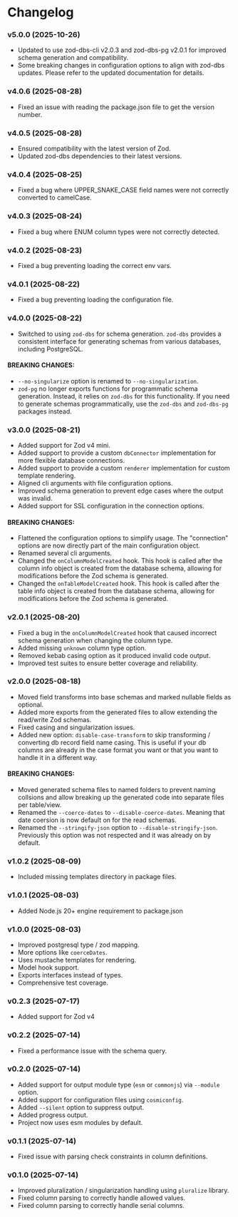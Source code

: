 # Changelog

### v5.0.0 (2025-10-26)

- Updated to use zod-dbs-cli v2.0.3 and zod-dbs-pg v2.0.1 for improved schema generation and compatibility.
- Some breaking changes in configuration options to align with zod-dbs updates. Please refer to the updated documentation for details.

### v4.0.6 (2025-08-28)

- Fixed an issue with reading the package.json file to get the version number.

### v4.0.5 (2025-08-28)

- Ensured compatibility with the latest version of Zod.
- Updated zod-dbs dependencies to their latest versions.

### v4.0.4 (2025-08-25)

- Fixed a bug where UPPER_SNAKE_CASE field names were not correctly converted to camelCase.

### v4.0.3 (2025-08-24)

- Fixed a bug where ENUM column types were not correctly detected.

### v4.0.2 (2025-08-23)

- Fixed a bug preventing loading the correct env vars.

### v4.0.1 (2025-08-22)

- Fixed a bug preventing loading the configuration file.

### v4.0.0 (2025-08-22)

- Switched to using `zod-dbs` for schema generation. `zod-dbs` provides a consistent interface for generating schemas from various databases, including PostgreSQL.

#### BREAKING CHANGES:

- `--no-singularize` option is renamed to `--no-singularization`.
- `zod-pg` no longer exports functions for programmatic schema generation. Instead, it relies on `zod-dbs` for this functionality. If you need to generate schemas programmatically, use the `zod-dbs` and `zod-dbs-pg` packages instead.

### v3.0.0 (2025-08-21)

- Added support for Zod v4 mini.
- Added support to provide a custom `dbConnector` implementation for more flexible database connections.
- Added support to provide a custom `renderer` implementation for custom template rendering.
- Aligned cli arguments with file configuration options.
- Improved schema generation to prevent edge cases where the output was invalid.
- Added support for SSL configuration in the connection options.

#### BREAKING CHANGES:

- Flattened the configuration options to simplify usage. The "connection" options are now directly part of the main configuration object.
- Renamed several cli arguments.
- Changed the `onColumnModelCreated` hook. This hook is called after the column info object is created from the database schema, allowing for modifications before the Zod schema is generated.
- Changed the `onTableModelCreated` hook. This hook is called after the table info object is created from the database schema, allowing for modifications before the Zod schema is generated.

### v2.0.1 (2025-08-20)

- Fixed a bug in the `onColumnModelCreated` hook that caused incorrect schema generation when changing the column type.
- Added missing `unknown` column type option.
- Removed kebab casing option as it produced invalid code output.
- Improved test suites to ensure better coverage and reliability.

### v2.0.0 (2025-08-18)

- Moved field transforms into base schemas and marked nullable fields as optional.
- Added more exports from the generated files to allow extending the read/write Zod schemas.
- Fixed casing and singularization issues.
- Added new option: `disable-case-transform` to skip transforming / converting db record field name casing. This is useful if your db columns are already in the case format you want or that you want to handle it in a different way.

#### BREAKING CHANGES:

- Moved generated schema files to named folders to prevent naming collsions and allow breaking up the generated code into separate files per table/view.
- Renamed the `--coerce-dates` to `--disable-coerce-dates`. Meaning that date coersion is now default on for the read schemas.
- Renamed the `--stringify-json` option to `--disable-stringify-json`. Previously this option was not respected and it was already on by default.

### v1.0.2 (2025-08-09)

- Included missing templates directory in package files.

### v1.0.1 (2025-08-03)

- Added Node.js 20+ engine requirement to package.json

### v1.0.0 (2025-08-03)

- Improved postgresql type / zod mapping.
- More options like `coerceDates`.
- Uses mustache templates for rendering.
- Model hook support.
- Exports interfaces instead of types.
- Comprehensive test coverage.

### v0.2.3 (2025-07-17)

- Added support for Zod v4

### v0.2.2 (2025-07-14)

- Fixed a performance issue with the schema query.

### v0.2.0 (2025-07-14)

- Added support for output module type (`esm` or `commonjs`) via `--module` option.
- Added support for configuration files using `cosmiconfig`.
- Added `--silent` option to suppress output.
- Added progress output.
- Project now uses esm modules by default.

### v0.1.1 (2025-07-14)

- Fixed issue with parsing check constraints in column definitions.

### v0.1.0 (2025-07-14)

- Improved pluralization / singularization handling using `pluralize` library.
- Fixed column parsing to correctly handle allowed values.
- Fixed column parsing to correctly handle serial columns.
